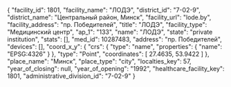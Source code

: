 {
    "facility_id": 1801,
    "facility_name": "ЛОДЭ",
    "district_id": "7-02-9",
    "district_name": "Центральный район, Минск",
    "facility_url": "lode.by",
    "facility_address": "пр. Победителей",
    "title": "ЛОДЭ",
    "facility_type": "Медицинский центр",
    "ap_1": "133",
    "name": "ЛОДЭ",
    "state": "private institution",
    "stats": [],
    "med_id": 10287483,
    "address": "пр. Победителей",
    "devices": [],
    "coord_x_y": {
        "crs": {
            "type": "name",
            "properties": {
                "name": "EPSG:4326"
            }
        },
        "type": "Point",
        "coordinates": [
            27.4635,
            53.9422
        ]
    },
    "place_name": "Минск",
    "place_type": "city",
    "localties_key": 57,
    "year_of_closing": null,
    "year_of_opening": "1992",
    "healthcare_facility_key": 1801,
    "administrative_division_id": "7-02-9"
}